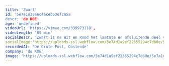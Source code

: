 ```yaml
---
title: 'Zwart'
id: '5e7a1e39a6c4aceb53efca5a
descr: 'de KOE'
age: 'undefined'
videoUrl: 'https://vimeo.com/399973118',
videoLength: '85 min'
socialDescr: 'Zwart is na Wit en Rood het laatste en afsluitende deel van de trilogie De Wederopbouw van het Westen. Na het maagdelijke Wit en het volle Rood zou een duister en morbide Zwart voor de hand liggen, maar ons Zwart is transparant.Als monniken bestudeerden we de Geschiedenis van de Westerse Kunst vanaf haar wedergeboorte, de Renaissance. We schreven haar uit, dikten haar in en zochten ondertussen naar hoe een kunstgeschiedenis in het theater te verbeelden is. Want in Zwart kijken we hoe we educatief kunnen zijn zonder te onderwijzen. Hoe we evocatief kunnen zijn en tegelijkertijd nauwkeurig. Hoe we inspirerend en verhelderend kunnen zijn. Hoe een terugblik een vooruitzicht kan geven.Eigenlijk is Zwart een verhaal over ons geloof in flexibiliteit en creativiteit. Over de mogelijkheden van verandering en vernieuwing. Over de kracht van projecten, gesprekken en samenwerkingen. In Zwart hebben we de cirkel in het wit gesloten. Ons Zwart is bijna witter dan ons Wit.'
socialImage:'https://uploads-ssl.webflow.com/5e74d1a9ef22355294c7d60e/5e7a1d995285e50de0ad3a07_DeKoe_Zwart.jpg'
recordedAt: 'De Grote Post, Oostende'
company: 'de KOE'
image: 'https://uploads-ssl.webflow.com/5e74d1a9ef22355294c7d60e/5e7a1d995285e50de0ad3a07_DeKoe_Zwart.jpg'
---
```

